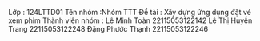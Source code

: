Lớp : 124LTTD01 Tên nhóm :Nhóm TTT Đề tài : Xây dựng ứng dụng đặt vé xem phim Thành viên nhóm : Lê Minh Toàn 22115053122142 Lê Thị Huyền Trang 22115053122248 Đặng Phước Thạnh 22115053122246
